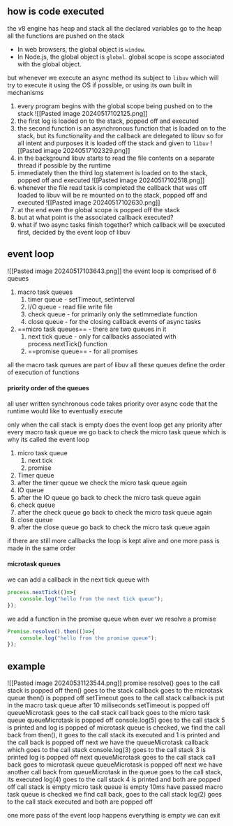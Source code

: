 ## how is code executed
the v8 engine has heap and stack 
all the declared variables go to the heap
all the functions are pushed on the stack
- In web browsers, the global object is `window`.
- In Node.js, the global object is `global`.
global scope is scope associated with the global object.

but whenever we execute an async method its subject to `libuv` which will try to execute it using the OS if possible, or using its own built in mechanisms

1. every program begins with the global scope being pushed on to the stack
![[Pasted image 20240517102125.png]]
2. the first log is loaded on to the stack, popped off and executed
3. the second function is an asynchronous function that is loaded on to the stack, but its functionality and the callback are delegated to libuv so for all intent and purposes it is loaded off the stack and given to `libuv`
![[Pasted image 20240517102329.png]]
4. in the background libuv starts to read the file contents on a separate thread if possible by the runtime
5. immediately then the third log statement is loaded on to the stack, popped off and executed
![[Pasted image 20240517102518.png]]
6. whenever the file read task is completed the callback that was off loaded to libuv will be re mounted on to the stack, popped off and executed
![[Pasted image 20240517102630.png]]
7. at the end even the global scope is popped off the stack
8. but at what point is the associated callback executed?
9. what if two async tasks finish together? which callback will be executed first, decided by the event loop of libuv

## event loop
![[Pasted image 20240517103643.png]]
the event loop is comprised of 6 queues
1. macro task queues
	1. timer queue - setTimeout, setInterval
	2. I/O queue - read file write file
	3. check queue - for primarily only the setImmediate function
	4. close queue -  for the closing callback events of async tasks
2. ==micro task queues== - there are two queues in it
	1. next tick queue - only for callbacks associated with process.nextTick() function
	2. ==promise queue== - for all promises

all the macro task queues are part of libuv
all these queues define the order of execution of functions
#### priority order of the queues
all user written synchronous code takes priority over async code that the runtime would like to eventually execute

only when the call stack is empty does the event loop get any priority
after every macro task queue we go back to check the micro task queue which is why its called the event loop
1. micro task queue
	1. next tick
	2. promise
2. Timer queue
3. after the timer queue we check the micro task queue again
4.  IO queue
5. after the IO queue go back to check the micro task queue again
6. check queue
7. after the check queue go back to check the micro task queue again
8. close queue
9. after the close queue go back to check the micro task queue again

if there are still more callbacks the loop is kept alive and one more pass is made in the same order

#### microtask queues
we can add a callback in the next tick queue with 
```js
process.nextTick(()=>{
	console.log("hello from the next tick queue");
});
```
we add a function in the promise queue when ever we resolve a promise
```js
Promise.resolve().then(()=>{
	console.log("hello from the promise queue");
});
```
## example
![[Pasted image 20240531123544.png]]
promise resolve() goes to the call stack is popped off
then() goes to the stack
	callback goes to the microtask queue
	then() is popped off
setTimeout goes to the call stack
	callback is put in the macro task queue after 10 miliseconds
	setTimeout is popped off
queueMicrotask goes to the call stack
	call back goes to the micro task queue
	queueMicrotask is popped off
console.log(5) goes to the call stack 5 is printed and log is popped of
microtask queue is checked, we find the call back from then(), it goes to the call stack its executed and 1 is printed and the call back is popped off
next we have the queueMicrotask callback which goes to the call stack
	console.log(3) goes to the call stack
		3 is printed
		log is popped off
	next queueMicrotask goes to the call stack
		call back goes to microtask queue
	queueMicrotask is popped off
next we have another call back from queueMicrotask in the queue
	goes to the call stack, its executed log(4) goes to the call stack 4 is printed and both are popped off
call stack is empty micro task queue is empty 
10ms have passed
macro task queue is checked we find call back, goes to the call stack
log(2) goes to the call stack executed and both are popped off

one more pass of the event loop happens
everything is empty we can exit

